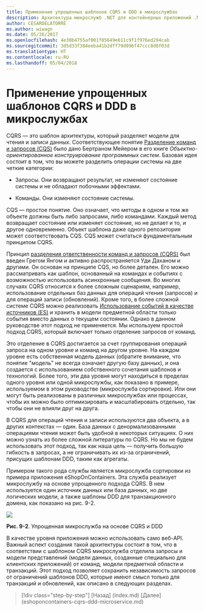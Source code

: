 ```yaml
---
title: Применение упрощенных шаблонов CQRS и DDD в микрослужбах
description: Архитектура микрослужб .NET для контейнерных приложений .NET | Применение упрощенных шаблонов CQRS и DDD в микрослужбах
author: CESARDELATORRE
ms.author: wiwagn
ms.date: 05/26/2017
ms.openlocfilehash: 4e30b4755af001f85649e611c9f1f976ed294cab
ms.sourcegitcommit: 3d5d33f384eeba41b2dff79d096f47ccc8d8f03d
ms.translationtype: HT
ms.contentlocale: ru-RU
ms.lasthandoff: 05/04/2018
---
```

# <a name="applying-simplified-cqrs-and-ddd-patterns-in-a-microservice"></a>Применение упрощенных шаблонов CQRS и DDD в микрослужбах

CQRS — это шаблон архитектуры, который разделяет модели для чтения и записи данных. Соответствующее понятие [Разделение команд и запросов (CQS)](https://martinfowler.com/bliki/CommandQuerySeparation.html) было дано Бертраном Мейером в его книге *Объектно-ориентированное конструирование программных систем*. Базовая идея состоит в том, что вы можете разделить операции системы на две четкие категории:

-   Запросы. Они возвращают результат, не изменяют состояние системы и не обладают побочными эффектами.

-   Команды. Они изменяют состояние системы.

CQS — простое понятие. Оно означает, что методы в одном и том же объекте должны быть либо запросами, либо командами. Каждый метод возвращает состояние или изменяет состояние, но не делает и то, и другое одновременно. Объект шаблона даже одного репозитория может соответствовать CQS. CQS может считаться фундаментальным принципом CQRS.

Принцип [разделения ответственности команд и запросов (CQRS)](https://martinfowler.com/bliki/CQRS.html) был введен Грегом Янгом и активно распространяется Уди Даханом и другими. Он основан на принципе CQS, но более детален. Его можно рассматривать как шаблон, основанный на командах и событиях с возможностью использовать асинхронные сообщения. Во многих случаях CQRS относится к более сложным сценариям, например, использование отдельных баз данных для операций чтения (запросов) и для операций записи (обновлений). Кроме того, в более сложной системе CQRS можно реализовать [Использование событий в качестве источников (ES)](http://codebetter.com/gregyoung/2010/02/20/why-use-event-sourcing/) и хранить в модели предметной области только события вместо данных о текущем состоянии. Однако в данном руководстве этот подход не применяется. Мы используем простой подход CQRS, который включает только отделение запросов от команд.

Это отделение в CQRS достигается за счет группирования операций запроса на одном уровне и команд на другом уровне. На каждом уровне есть собственная модель данных (обратите внимание, что понятие "модель" не всегда означает другую базу данных), и она создается с использованием собственного сочетания шаблонов и технологий. Более того, эти два уровня могут находиться в пределах одного уровня или одной микрослужбы, как показано в примере, используемом в этом руководстве (микрослужба сортировки). Или они могут быть реализованы в различных микрослужбах или процессах, чтобы их можно было оптимизировать и масштабировать отдельно, так чтобы они не влияли друг на друга.

В CQRS для операций чтения и записи используются два объекта, а в других контекстах — один. База данных с денормализованными операциями чтения может быть удобной в некоторых ситуациях. О них можно узнать из более сложной литературы по CQRS. Но мы не будем использовать этот подход, так как наша цель — получить большую гибкость в запросах, а не ограничивать их из-за ограничений, присущих шаблонам DDD, таким как агрегаты.

Примером такого рода службы является микрослужба сортировки из примера приложения eShopOnContainers. Эта служба реализует микрослужбу на основе упрощенного подхода CQRS. В нем используется один источник данных или база данных, но две логических модели, а также шаблоны DDD для транзакционного домена, как показано на рис. 9-2.

![](./media/image2.png)

**Рис. 9-2**. Упрощенная микрослужба на основе CQRS и DDD

В качестве уровня приложения можно использовать само веб-API. Важный аспект создания такой архитектуры состоит в том, что в соответствии с шаблоном CQRS микрослужба отделила запросы и модели представлений (модели данных, созданные специально для клиентских приложений) от команд, модели предметной области и транзакций. Этот подход позволяет сохранить независимость запросов от ограничений шаблонов DDD, которые имеют смысл только для транзакций и обновлений, как описано в следующих разделах.


>[!div class="step-by-step"]
[Назад] (index.md) [Далее] (eshoponcontainers-cqrs-ddd-microservice.md)
